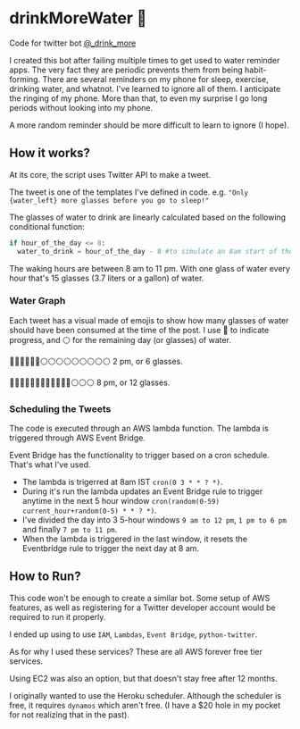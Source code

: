 

# drinkMoreWater 🔵
Code for twitter bot [@_drink_more](https://twitter.com/_drink_more)


I created this bot after failing multiple times to get used to water reminder apps. The very fact they are periodic prevents them from being habit-forming.
There are several reminders on my phone for sleep, exercise, drinking water, and whatnot. I've learned to ignore all of them. I anticipate the ringing of my phone. More than that, to even my surprise I go long periods without looking into my phone.

A more random reminder should be more difficult to learn to ignore (I hope).

## How it works?
At its core, the script uses Twitter API to make a tweet.

The tweet is one of the templates I've defined in code. 
e.g. `"Only {water_left} more glasses before you go to sleep!"`

The glasses of water to drink are linearly calculated based on the following conditional function:
```python
if hour_of_the_day <= 8:
  water_to_drink = hour_of_the_day - 8 #to simulate an 8am start of the day
```

The waking hours are between 8 am to 11 pm. With one glass of water every hour that's 15 glasses (3.7 liters or a gallon) of water.

### Water Graph
Each tweet has a visual made of emojis to show how many glasses of water should have been consumed at the time of the post. I use 🔵 to indicate progress, and ⚪️ for the remaining day (or glasses) of water.

🔵🔵🔵🔵🔵🔵⚪️⚪️⚪️⚪️⚪️⚪️⚪️⚪️⚪️ 2 pm, or 6 glasses.

🔵🔵🔵🔵🔵🔵🔵🔵🔵🔵🔵🔵⚪️⚪️⚪️ 8 pm, or 12 glasses.



### Scheduling the Tweets
The code is executed through an AWS lambda function. The lambda is triggered through AWS Event Bridge.

Event Bridge has the functionality to trigger based on a cron schedule. That's what I've used. 

- The lambda is trigerred at 8am IST `cron(0 3 * * ? *)`. 
- During it's run the lambda updates an Event Bridge rule to trigger anytime in the next 5 hour window
 `cron(random(0-59) current_hour+random(0-5) * * ? *)`. 
- I've divided the day into 3 5-hour windows `9 am to 12 pm`, `1 pm to 6 pm` and finally `7 pm to 11 pm`.
- When the lambda is triggered in the last window, it resets the Eventbridge rule to trigger the next day at 8 am.


## How to Run?
This code won't be enough to create a similar bot. Some setup of AWS features, as well as registering for a Twitter developer account would be required to run it properly.

I ended up using to use `IAM`, `Lambdas`, `Event Bridge`, `python-twitter`.

As for why I used these services? These are all  AWS forever free tier services.

Using EC2 was also an option, but that doesn't stay free after 12 months.

I originally wanted to use the Heroku scheduler. Although the scheduler is free, it requires `dynamos` which aren't free. (I have a $20 hole in my pocket for not realizing that in the past).
